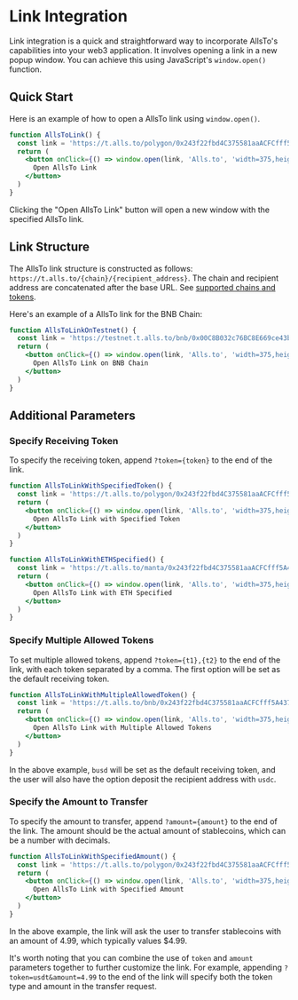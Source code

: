 # Link Integration

Link integration is a quick and straightforward way to incorporate AllsTo's capabilities into your web3 application. It involves opening a link in a new popup window. You can achieve this using JavaScript's `window.open()` function.

## Quick Start

Here is an example of how to open a AllsTo link using `window.open()`. 

```jsx live
function AllsToLink() {
  const link = 'https://t.alls.to/polygon/0x243f22fbd4C375581aaACFCfff5A43793eb8A74d'
  return (
    <button onClick={() => window.open(link, 'Alls.to', 'width=375,height=640')}>
      Open AllsTo Link
    </button>
  )
}
```

Clicking the "Open AllsTo Link" button will open a new window with the specified AllsTo link.

## Link Structure

The AllsTo link structure is constructed as follows: `https://t.alls.to/{chain}/{recipient_address}`. The chain and recipient address are concatenated after the base URL. See [supported chains and tokens](../miscellaneous/supported.md).

Here's an example of a AllsTo link for the BNB Chain:

```jsx live
function AllsToLinkOnTestnet() {
  const link = 'https://testnet.t.alls.to/bnb/0x00C8B032c76BC8E669ce43b2bA03705Fd52A8edE'
  return (
    <button onClick={() => window.open(link, 'Alls.to', 'width=375,height=640')}>
      Open AllsTo Link on BNB Chain
    </button>
  )
}
```

## Additional Parameters

### Specify Receiving Token
To specify the receiving token, append `?token={token}` to the end of the link. 

```jsx live
function AllsToLinkWithSpecifiedToken() {
  const link = 'https://t.alls.to/polygon/0x243f22fbd4C375581aaACFCfff5A43793eb8A74d?token=usdt'
  return (
    <button onClick={() => window.open(link, 'Alls.to', 'width=375,height=640')}>
      Open AllsTo Link with Specified Token
    </button>
  )
}
```

```jsx live
function AllsToLinkWithETHSpecified() {
  const link = 'https://t.alls.to/manta/0x243f22fbd4C375581aaACFCfff5A43793eb8A74d?token=eth'
  return (
    <button onClick={() => window.open(link, 'Alls.to', 'width=375,height=640')}>
      Open AllsTo Link with ETH Specified
    </button>
  )
}
```

### Specify Multiple Allowed Tokens
To set multiple allowed tokens, append `?token={t1},{t2}` to the end of the link, with each token separated by a comma. The first option will be set as the default receiving token.

```jsx live
function AllsToLinkWithMultipleAllowedToken() {
  const link = 'https://t.alls.to/bnb/0x243f22fbd4C375581aaACFCfff5A43793eb8A74d?token=busd,usdc'
  return (
    <button onClick={() => window.open(link, 'Alls.to', 'width=375,height=640')}>
      Open AllsTo Link with Multiple Allowed Tokens
    </button>
  )
}
```

In the above example, `busd` will be set as the default receiving token, and the user will also have the option deposit the recipient address with `usdc`.

### Specify the Amount to Transfer
To specify the amount to transfer, append `?amount={amount}` to the end of the link. The amount should be the actual amount of stablecoins, which can be a number with decimals. 

```jsx live
function AllsToLinkWithSpecifiedAmount() {
  const link = 'https://t.alls.to/polygon/0x243f22fbd4C375581aaACFCfff5A43793eb8A74d?amount=4.99'
  return (
    <button onClick={() => window.open(link, 'Alls.to', 'width=375,height=640')}>
      Open AllsTo Link with Specified Amount
    </button>
  )
}
```

In the above example, the link will ask the user to transfer stablecoins with an amount of 4.99, which typically values $4.99.

It's worth noting that you can combine the use of `token` and `amount` parameters together to further customize the link. For example, appending `?token=usdt&amount=4.99` to the end of the link will specify both the token type and amount in the transfer request.
